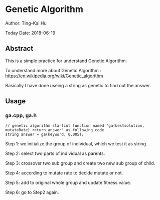 # Genetic Algorithm
Author: Ting-Kai Hu

Today Date: 2018-06-19

## Abstract
This is a simple practice for understand Genetic Algorithm.

To understand more about Genetic Algorithm : https://en.wikipedia.org/wiki/Genetic_algorithm

Basically I have done useing a string as genetic to find out the answer.

## Usage
### ga.cpp, ga.h
 ```
 // genetic algorithm startint function named "ga(bestsolution, mutateRate) return answer" as following code
 string answer = ga(keyword, 0.005);
 ```
 Step 1: we initialize the group of individual, which we test it as string.
 
 Step 2: select two parts of individual as parents.
 
 Step 3: crossover two sub group and create two new sub group of child.
 
 Step 4: according to mutate rate to decide mutate or not.
 
 Step 5: add to original whole group and update fitness value.
 
 Step 6: go to Step2 again.
